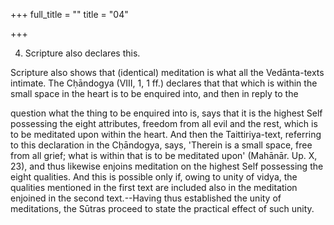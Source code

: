 +++
full_title = ""
title = "04"

+++


4. Scripture also declares this.

Scripture also shows that (identical) meditation is what all the Vedānta-texts intimate. The Cḥāndogya (VIII, 1, 1 ff.) declares that that which is within the small space in the heart is to be enquired into, and then in reply to the

question what the thing to be enquired into is, says that it is the highest Self possessing the eight attributes, freedom from all evil and the rest, which is to be meditated upon within the heart. And then the Taittiriya-text, referring to this declaration in the Cḥāndogya, says, 'Therein is a small space, free from all grief; what is within that is to be meditated upon' (Mahānār. Up. X, 23), and thus likewise enjoins meditation on the highest Self possessing the eight qualities. And this is possible only if, owing to unity of vidya, the qualities mentioned in the first text are included also in the meditation enjoined in the second text.--Having thus established the unity of meditations, the Sūtras proceed to state the practical effect of such unity.

